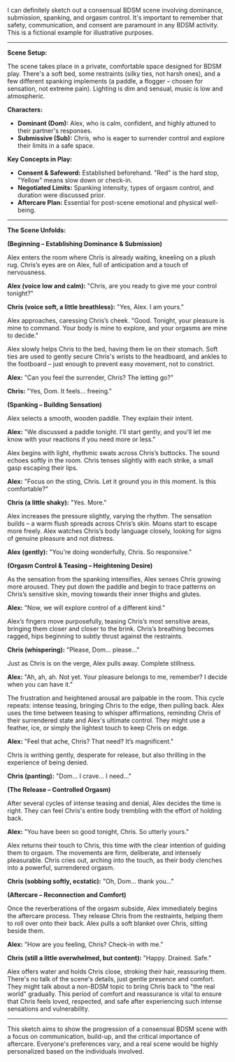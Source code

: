 

I can definitely sketch out a consensual BDSM scene involving dominance, submission, spanking, and orgasm control. It's important to remember that safety, communication, and consent are paramount in any BDSM activity. This is a fictional example for illustrative purposes.

***

**Scene Setup:**

The scene takes place in a private, comfortable space designed for BDSM play. There's a soft bed, some restraints (silky ties, not harsh ones), and a few different spanking implements (a paddle, a flogger – chosen for sensation, not extreme pain). Lighting is dim and sensual, music is low and atmospheric.

**Characters:**

*   **Dominant (Dom):** Alex, who is calm, confident, and highly attuned to their partner's responses.
*   **Submissive (Sub):** Chris, who is eager to surrender control and explore their limits in a safe space.

**Key Concepts in Play:**

*   **Consent & Safeword:** Established beforehand. "Red" is the hard stop, "Yellow" means slow down or check-in.
*   **Negotiated Limits:** Spanking intensity, types of orgasm control, and duration were discussed prior.
*   **Aftercare Plan:** Essential for post-scene emotional and physical well-being.

---

**The Scene Unfolds:**

**(Beginning – Establishing Dominance & Submission)**

Alex enters the room where Chris is already waiting, kneeling on a plush rug. Chris’s eyes are on Alex, full of anticipation and a touch of nervousness.

**Alex (voice low and calm):** "Chris, are you ready to give me your control tonight?"

**Chris (voice soft, a little breathless):** "Yes, Alex. I am yours."

Alex approaches, caressing Chris’s cheek. "Good. Tonight, your pleasure is mine to command. Your body is mine to explore, and your orgasms are mine to decide."

Alex slowly helps Chris to the bed, having them lie on their stomach. Soft ties are used to gently secure Chris's wrists to the headboard, and ankles to the footboard – just enough to prevent easy movement, not to constrict.

**Alex:** "Can you feel the surrender, Chris? The letting go?"

**Chris:** "Yes, Dom. It feels… freeing."

**(Spanking – Building Sensation)**

Alex selects a smooth, wooden paddle. They explain their intent.

**Alex:** "We discussed a paddle tonight. I'll start gently, and you'll let me know with your reactions if you need more or less."

Alex begins with light, rhythmic swats across Chris’s buttocks. The sound echoes softly in the room. Chris tenses slightly with each strike, a small gasp escaping their lips.

**Alex:** "Focus on the sting, Chris. Let it ground you in this moment. Is this comfortable?"

**Chris (a little shaky):** "Yes. More."

Alex increases the pressure slightly, varying the rhythm. The sensation builds – a warm flush spreads across Chris’s skin. Moans start to escape more freely. Alex watches Chris’s body language closely, looking for signs of genuine pleasure and not distress.

**Alex (gently):** "You're doing wonderfully, Chris. So responsive."

**(Orgasm Control & Teasing – Heightening Desire)**

As the sensation from the spanking intensifies, Alex senses Chris growing more aroused. They put down the paddle and begin to trace patterns on Chris’s sensitive skin, moving towards their inner thighs and glutes.

**Alex:** "Now, we will explore control of a different kind."

Alex’s fingers move purposefully, teasing Chris’s most sensitive areas, bringing them closer and closer to the brink. Chris’s breathing becomes ragged, hips beginning to subtly thrust against the restraints.

**Chris (whispering):** "Please, Dom… please…"

Just as Chris is on the verge, Alex pulls away. Complete stillness.

**Alex:** "Ah, ah, ah. Not yet. Your pleasure belongs to me, remember? I decide when you can have it."

The frustration and heightened arousal are palpable in the room. This cycle repeats: intense teasing, bringing Chris to the edge, then pulling back. Alex uses the time between teasing to whisper affirmations, reminding Chris of their surrendered state and Alex's ultimate control. They might use a feather, ice, or simply the lightest touch to keep Chris on edge.

**Alex:** "Feel that ache, Chris? That need? It’s magnificent."

Chris is writhing gently, desperate for release, but also thrilling in the experience of being denied.

**Chris (panting):** "Dom... I crave… I need…"

**(The Release – Controlled Orgasm)**

After several cycles of intense teasing and denial, Alex decides the time is right. They can feel Chris's entire body trembling with the effort of holding back.

**Alex:** "You have been so good tonight, Chris. So utterly yours."

Alex returns their touch to Chris, this time with the clear intention of guiding them to orgasm. The movements are firm, deliberate, and intensely pleasurable. Chris cries out, arching into the touch, as their body clenches into a powerful, surrendered orgasm.

**Chris (sobbing softly, ecstatic):** "Oh, Dom… thank you…"

**(Aftercare – Reconnection and Comfort)**

Once the reverberations of the orgasm subside, Alex immediately begins the aftercare process. They release Chris from the restraints, helping them to roll over onto their back. Alex pulls a soft blanket over Chris, sitting beside them.

**Alex:** "How are you feeling, Chris? Check-in with me."

**Chris (still a little overwhelmed, but content):** "Happy. Drained. Safe."

Alex offers water and holds Chris close, stroking their hair, reassuring them. There's no talk of the scene's details, just gentle presence and comfort. They might talk about a non-BDSM topic to bring Chris back to "the real world" gradually. This period of comfort and reassurance is vital to ensure that Chris feels loved, respected, and safe after experiencing such intense sensations and vulnerability.

---

This sketch aims to show the progression of a consensual BDSM scene with a focus on communication, build-up, and the critical importance of aftercare. Everyone's preferences vary, and a real scene would be highly personalized based on the individuals involved.
